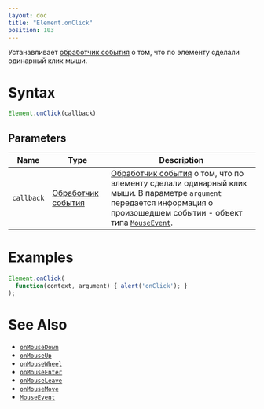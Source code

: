 ```yaml
---
layout: doc
title: "Element.onClick"
position: 103
---
```


Устанавливает [обработчик события](../../../Script/) о том, что по элементу сделали одинарный клик мыши.

# Syntax

```js
Element.onClick(callback)
```

## Parameters

|Name|Type|Description|
|----|----|-----------|
|`callback`|[Обработчик события](../../../Script/)|[Обработчик события](../../../Script/) о том, что по элементу сделали одинарный клик мыши. В параметре `argument` передается информация о произошедшем событии - объект типа [`MouseEvent`](../MouseEvent/).|

# Examples

```js
Element.onClick(
  function(context, argument) { alert('onClick'); }
);
```

# See Also

* [`onMouseDown`](Element.onMouseDown/)
* [`onMouseUp`](Element.onMouseUp/)
* [`onMouseWheel`](Element.onMouseWheel/)
* [`onMouseEnter`](Element.onMouseEnter/)
* [`onMouseLeave`](Element.onMouseLeave/)
* [`onMouseMove`](Element.onMouseMove/)
* [`MouseEvent`](../MouseEvent/)
